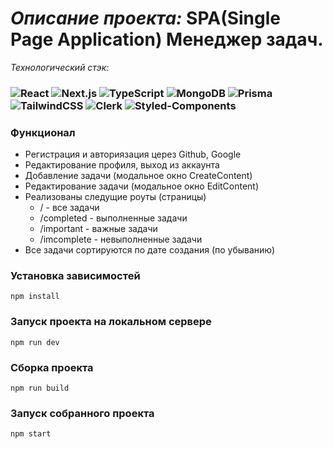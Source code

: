#  _Описание проекта:_ SPA(Single Page Application) Менеджер задач.

_Технологический стэк:_

### ![React](https://img.shields.io/badge/react-%2320232a.svg?style=for-the-badge&logo=react&logoColor=%2361DAFB)  ![Next.js](https://img.shields.io/badge/next.js-%23593d88.svg?style=for-the-badge&logo=next.js&logoColor=white&color=black)  ![TypeScript](https://img.shields.io/badge/typescript-black.svg?style=for-the-badge&logo=typescript&logoColor=blue)  ![MongoDB](https://img.shields.io/badge/mongodb-%23646CFF.svg?style=for-the-badge&logo=mongodb&logoColor=green)  ![Prisma](https://img.shields.io/badge/prisma-%23646CFF.svg?style=for-the-badge&logo=prisma&logoColor=black)  ![TailwindCSS](https://img.shields.io/badge/tailwind-%23646CFF.svg?style=for-the-badge&logo=tailwindcss&logoColor=blue&color=black)  ![Clerk](https://img.shields.io/badge/clerk-%23593d88.svg?style=for-the-badge&logo=next.js&logoColor=white&color=black)  ![Styled-Components](https://img.shields.io/badge/styled-components-%23593d88.svg?style=for-the-badge&logo=css&logoColor=white&color=blue)

### Функционал
- Регистрация и авториязация церез Github, Google
- Редактирование профиля, выход из аккаунта
- Добавление задачи (модальное окно CreateContent)
- Редактирование задачи (модальное окно EditContent)
- Реализованы следущие роуты (страницы)
  - / - все задачи
  - /completed - выполненные задачи
  - /important - важные задачи
  - /imcomplete - невыполненные задачи
- Все задачи сортируются по дате создания (по убыванию)

### Установка зависимостей

`npm install`

### Запуск проекта на локальном сервере

`npm run dev`

### Сборка проекта

`npm run build`

### Запуск собранного проекта

`npm start`
